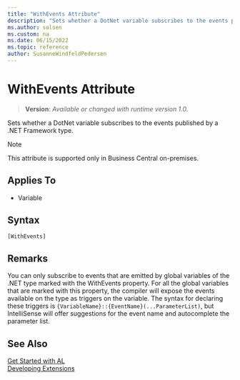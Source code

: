 ```yaml
---
title: "WithEvents Attribute"
description: "Sets whether a DotNet variable subscribes to the events published by a .NET Framework type."
ms.author: solsen
ms.custom: na
ms.date: 06/15/2022
ms.topic: reference
author: SusanneWindfeldPedersen
---
```

[//]: # (START>DO_NOT_EDIT)
[//]: # (IMPORTANT:Do not edit any of the content between here and the END>DO_NOT_EDIT.)
[//]: # (Any modifications should be made in the .xml files in the ModernDev repo.)

# WithEvents Attribute
> **Version**: _Available or changed with runtime version 1.0._

Sets whether a DotNet variable subscribes to the events published by a .NET Framework type.

> [!NOTE]
> This attribute is supported only in Business Central on-premises.

## Applies To

- Variable


## Syntax

```AL
[WithEvents]
```

[//]: # (IMPORTANT: END>DO_NOT_EDIT)

## Remarks

You can only subscribe to events that are emitted by global variables of the .NET type marked with the WithEvents property. For all the global variables that are marked with this property, the compiler will expose the events available on the type as triggers on the variable. The syntax for declaring these triggers is `{VariableName}::{EventName}(...ParameterList)`, but IntelliSense will offer suggestions for the event name and autocomplete the parameter list.

## See Also

[Get Started with AL](../devenv-get-started.md)  
[Developing Extensions](../devenv-dev-overview.md)  